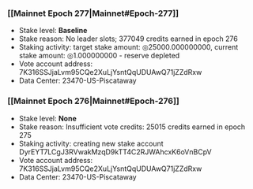 ### [[Mainnet Epoch 277|Mainnet#Epoch-277]]
* Stake level: **Baseline**
* Stake reason: No leader slots; 377049 credits earned in epoch 276
* Staking activity: target stake amount: ◎25000.000000000, current stake amount: ◎1.000000000 - reserve depleted
* Vote account address: 7K316SSJjaLvm95CQe2XuLjYsntQqUDUAwQ71jZZdRxw
* Data Center: 23470-US-Piscataway
### [[Mainnet Epoch 276|Mainnet#Epoch-276]]
* Stake level: **None**
* Stake reason: Insufficient vote credits: 25015 credits earned in epoch 275
* Staking activity: creating new stake account DyrEYT7LCgJ3RVwakMzqD9kTT4C2RJWAhcxK6oVnBCpV
* Vote account address: 7K316SSJjaLvm95CQe2XuLjYsntQqUDUAwQ71jZZdRxw
* Data Center: 23470-US-Piscataway